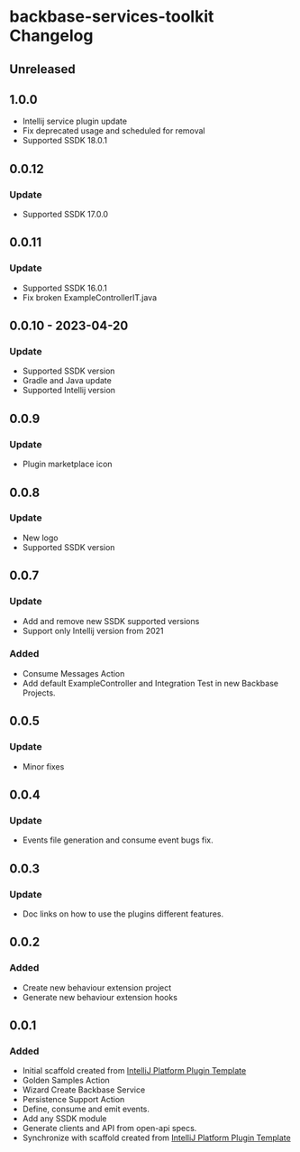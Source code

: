 <!-- Keep a Changelog guide -> https://keepachangelog.com -->

# backbase-services-toolkit Changelog

## Unreleased

## 1.0.0

- Intellij service plugin update
- Fix deprecated usage and scheduled for removal
- Supported SSDK 18.0.1

## 0.0.12

### Update
- Supported SSDK 17.0.0 

## 0.0.11

### Update 
- Supported SSDK 16.0.1
- Fix broken ExampleControllerIT.java 

## 0.0.10 - 2023-04-20

### Update
- Supported SSDK version
- Gradle and Java update
- Supported Intellij version

## 0.0.9

### Update
- Plugin marketplace icon

## 0.0.8

### Update
- New logo
- Supported SSDK version

## 0.0.7

### Update
- Add and remove new SSDK supported versions
- Support only Intellij version from 2021

### Added
- Consume Messages Action
- Add default ExampleController and Integration Test in new Backbase Projects.

## 0.0.5

### Update
- Minor fixes

## 0.0.4

### Update
- Events file generation and consume event bugs fix.

## 0.0.3

### Update
- Doc links on how to use the plugins different features.

## 0.0.2

### Added
- Create new behaviour extension project
- Generate new behaviour extension hooks

## 0.0.1

### Added
- Initial scaffold created from [IntelliJ Platform Plugin Template](https://github.com/JetBrains/intellij-platform-plugin-template)
- Golden Samples Action
- Wizard Create Backbase Service
- Persistence Support Action
- Define, consume and emit events.
- Add any SSDK module
- Generate clients and API from open-api specs.
- Synchronize with scaffold created from [IntelliJ Platform Plugin Template](https://github.com/JetBrains/intellij-platform-plugin-template)
